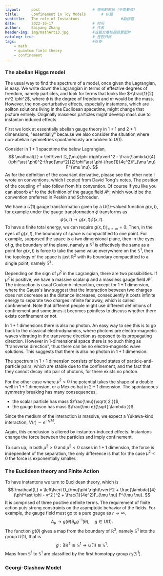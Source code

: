 ```yaml
---
layout:     post   				        # 使用的布局（不需要改）
title:      Confinement in Toy Models 	    # 标题 
subtitle:   The role of Instantons                   #副标题
date:       2022-10-17 				    # 时间
author:     Baiyang Zhang 				# 作者
header-img: img/mathArt13.jpg 	        #这篇文章标题背景图片
catalog: true 						    # 是否归档
tags:								    #标签
    - math
    - quantum field theory
    - confinement
---
```


### The abelian Higgs model

The usual way to find the spectrum of a model, once given the Lagrangian, is easy. We write down the Lagrangian in terms of effective degrees of freedom, namely particles, and look for terms that looks like $+\frac{1}{2} m^2 \phi^2$, where $\phi$ is the degree of freedom and $m$ would be the mass. However, the non-perturbative effects, especially instantons, which are soliton solutions living in the Euclidean spacetime, might change that picture entirely. Originally massless particles might develop mass due to instanton induced effects. 

First we look at essentially abelian gauge theory in $1+1$ and $2+1$ dimensions, "essentially" because we also consider the situation where non-abelian symmetries spontaneously are broken to $U(1)$. 

Consider in $1+1$ spacetime the below Lagrangian,
$$
\mathcal{L} = \left\lvert D_{\mu}\phi \right\rvert^2 - \frac{\lambda}{4}(\phi^\ast \phi)^2-\frac{\mu^2}{2}\phi^\ast  \phi-\frac{1}{4e^2}F_{\mu \nu} F^{\mu \nu}.
$$
As for the definition of the covariant derivative, please see the other note I wrote on conventions, which I copied from David Tong's notes. The position of the coupling $e^2$ also follow from his convention. Of course if you like you can absorb $e^2$ to the definition of the gauge field $A^\mu$, which would be the convention preferred in Peskin and Schroeder.

We have a $U(1)$ gauge transformation given by a $U(1)$-valued function $g(x,t)$, for example under the gauge transformation $\phi$ transforms as 
$$
\phi(x,t) \to g(x,t) \phi(x,t).
$$
To have a finite total energy, we can require $g(x,t)\mid_{x=\infty} = 0$. Then, in the eyes of $g(x,t)$, the boundary of space is compactified to one point. For example, supposed the space is a two dimensional plane, then in the eyes of $g$, the boundary of the plane, namely a $\mathbb{S}^1$ is effectively the same as a point for $g(x,t)$ is force to take the same value everywhere on the $\mathbb{S}^1$, then the topology of the space is just $\mathbb{R}^2$ with its boundary compactified to a single point, namely $\mathbb{S}^2$. 

Depending on the sign of $\mu^2$ in the Lagrangian, there are two possibilities. If $\mu^2$ is positive, we have a massive scalar $\phi$ and a massless gauge field $A^\mu$. The interaction is usual Coulomb interaction, except for $1+1$ dimension, where the Gauss's law suggest that the interaction between two charges does not decrease as the distance increases, consequently it costs infinite energy to separate two charges infinite far away, which is called confinement. Note that different people might use different definitions of confinement and sometimes it becomes pointless to discuss whether there exists confinement or not. 

In $1+1$ dimensions there is also no photon. An easy way to see this is to go back to the classical electrodynamics, where photons are electro-magnetic waves vibrating in the transverse direction as opposed to its propagating direction. However in 1-dimensional space there is no such thing as "transverse direction", thus there can be no electro-magnetic wave solutions. This suggests that there is also no photon in $1+1$ dimension. 

The spectrum in $1+1$ dimension consists of bound states of particle-anti-particle pairs, which are stable due to the confinement, and the fact that they cannot decay into pair of photons, for there exists no photon.

For the other case where $\mu^2<0$ the potential takes the shape of a double well in $1+1$ dimension, or a Mexico hat in $2+1$ dimension. The spontaneous symmetry breaking has many consequences,
- the scalar particle has mass $\frac{\mu}{\sqrt{ 2 }}$,
- the gauge boson has mass $\frac{\mu e}{\sqrt{ \lambda }}$.

Since the medium of the interaction is massive, we expect a Yukawa-kind interaction, $V(r) \sim e^{ -r/M }$.

Again, this conclusion is altered by instanton-induced effects. Instantons change the force between the particles and imply confinement. 

To sum up, in both $\mu^2>0$ and $\mu^2<0$ cases in $1+1$ dimension, the force is independent of the separation, the only difference is that for the case $\mu^2<0$ the force is exponentially smaller. 

### The Euclidean theory and Finite Action

To have instantons we turn to Euclidean theory, which is 
$$
\mathcal{L} = \left\lvert D_{\mu}\phi \right\rvert^2 + \frac{\lambda}{4}(\phi^\ast \phi - v^2 )^2 + \frac{1}{4e^2}F_{\mu \nu} F^{\mu \nu}.
$$
It is comprised of three positive definite terms. The requirement of finite action puts strong constraints on the asymptotic behavior of the fields. For example, the gauge field must go to a pure gauge as $r\to \infty$,
$$
A_{\mu} \to g(\theta)\partial_{\mu}g^{-1}(\theta), \quad g\in U(1).
$$
The function $g(\theta)$ gives a map from the boundary of $\mathbb{R}^2$, namely $\mathbb{S}^1$ into the group $U(1)$, that is 
$$
g: \partial \mathbb{R}^2 \cong \mathbb{S}^1 \to U(1)\cong\mathbb{S}^1.
$$
Maps from $\mathbb{S}^1$ to $\mathbb{S}^1$ are classified by the first homotopy group $\pi_{1}(\mathbb{S}^1).$



### Georgi-Glashow Model

